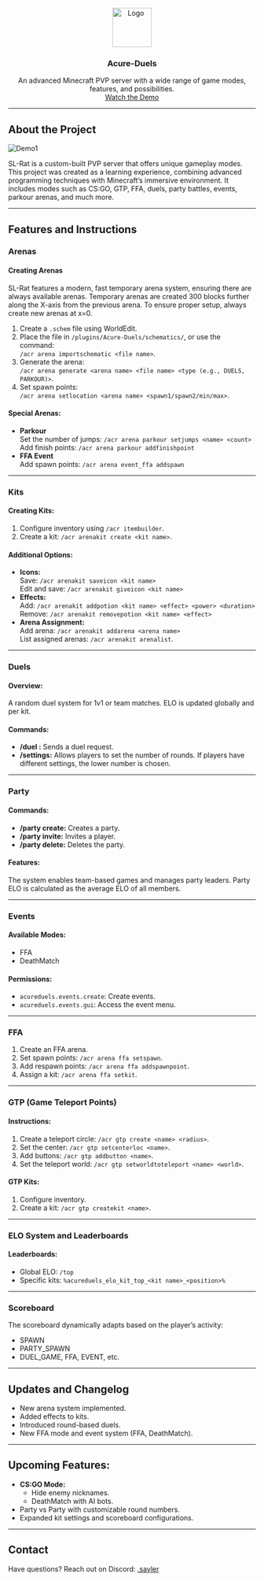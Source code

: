<br/>
<div align="center">
<a href="https://github.com/Saylerr/Acure-Duels-public">
<img src="images/logo.png" alt="Logo" width="80" height="80">
</a>
<h3 align="center">Acure-Duels</h3>
<p align="center">
An advanced Minecraft PVP server with a wide range of game modes, features, and possibilities. <br/>
<a href="https://www.youtube.com/@saylerek">Watch the Demo</a>
</p>
</div>

---

## About the Project
![Demo1](images/demo1.gif)

SL-Rat is a custom-built PVP server that offers unique gameplay modes. This project was created as a learning experience, combining advanced programming techniques with Minecraft’s immersive environment. It includes modes such as CS:GO, GTP, FFA, duels, party battles, events, parkour arenas, and much more.

---

## Features and Instructions

### **Arenas**
#### Creating Arenas
SL-Rat features a modern, fast temporary arena system, ensuring there are always available arenas. Temporary arenas are created 300 blocks further along the X-axis from the previous arena. To ensure proper setup, always create new arenas at x=0.

1. Create a `.schem` file using WorldEdit.
2. Place the file in `/plugins/Acure-Duels/schematics/`, or use the command:  
   `/acr arena importschematic <file name>`.
3. Generate the arena:  
   `/acr arena generate <arena name> <file name> <type (e.g., DUELS, PARKOUR)>`.
4. Set spawn points:  
   `/acr arena setlocation <arena name> <spawn1/spawn2/min/max>`.

#### Special Arenas:
- **Parkour**  
  Set the number of jumps: `/acr arena parkour setjumps <name> <count>`  
  Add finish points: `/acr arena parkour addfinishpoint`
- **FFA Event**  
  Add spawn points: `/acr arena event_ffa addspawn`

---

### **Kits**
#### Creating Kits:
1. Configure inventory using `/acr itembuilder`.
2. Create a kit: `/acr arenakit create <kit name>`.

#### Additional Options:
- **Icons:**  
  Save: `/acr arenakit saveicon <kit name>`  
  Edit and save: `/acr arenakit giveicon <kit name>`  
- **Effects:**  
  Add: `/acr arenakit addpotion <kit name> <effect> <power> <duration>`  
  Remove: `/acr arenakit removepotion <kit name> <effect>`  
- **Arena Assignment:**  
  Add arena: `/acr arenakit addarena <arena name>`  
  List assigned arenas: `/acr arenakit arenalist`.

---

### **Duels**
#### Overview:
A random duel system for 1v1 or team matches. ELO is updated globally and per kit.

#### Commands:
- **/duel <player>:** Sends a duel request.  
- **/settings:** Allows players to set the number of rounds. If players have different settings, the lower number is chosen.

---

### **Party**
#### Commands:
- **/party create:** Creates a party.  
- **/party invite:** Invites a player.  
- **/party delete:** Deletes the party.

#### Features:
The system enables team-based games and manages party leaders. Party ELO is calculated as the average ELO of all members.

---

### **Events**
#### Available Modes:
- FFA
- DeathMatch

#### Permissions:
- `acureduels.events.create`: Create events.  
- `acureduels.events.gui`: Access the event menu.

---

### **FFA**
1. Create an FFA arena.
2. Set spawn points: `/acr arena ffa setspawn`.
3. Add respawn points: `/acr arena ffa addspawnpoint`.
4. Assign a kit: `/acr arena ffa setkit`.

---

### **GTP (Game Teleport Points)**
#### Instructions:
1. Create a teleport circle: `/acr gtp create <name> <radius>`.
2. Set the center: `/acr gtp setcenterloc <name>`.
3. Add buttons: `/acr gtp addbutton <name>`.
4. Set the teleport world: `/acr gtp setworldtoteleport <name> <world>`.

#### GTP Kits:
1. Configure inventory.
2. Create a kit: `/acr gtp createkit <name>`.

---

### **ELO System and Leaderboards**
#### Leaderboards:
- Global ELO: `/top`  
- Specific kits: `%acureduels_elo_kit_top_<kit name>_<position>%`

---

### **Scoreboard**
The scoreboard dynamically adapts based on the player’s activity:
- SPAWN
- PARTY_SPAWN
- DUEL_GAME, FFA, EVENT, etc.

---

## Updates and Changelog
- New arena system implemented.  
- Added effects to kits.  
- Introduced round-based duels.  
- New FFA mode and event system (FFA, DeathMatch).

---

## Upcoming Features:
- **CS:GO Mode:**  
  - Hide enemy nicknames.  
  - DeathMatch with AI bots.  
- Party vs Party with customizable round numbers.  
- Expanded kit settings and scoreboard configurations.

---

## Contact
Have questions? Reach out on Discord: [.sayler](https://discord.com/users/448834616636211200)

